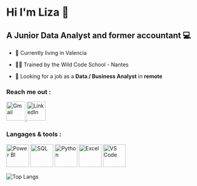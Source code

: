 # Hi I'm Liza 👋
                
## A Junior Data Analyst and former accountant 💻

- 📍  Currently living in Valencia 

- 🐱‍👤 Trained by the Wild Code School - Nantes

- 🤝 Looking for a job as a **Data / Business Analyst** in **remote**

### Reach me out :

<a href="mailto:fontaineliza@gmail.com">
  <img src="https://github.com/LizaFontaine/Liza/assets/161335258/ad332583-bb1b-40e6-b3d1-1dd25c0662b0" alt="Gmail" width="50" height="50">
</a>

<a href="https://https://www.linkedin.com/in/liza-fontaine/">
  <img src="https://github.com/LizaFontaine/Liza/assets/161335258/8de4b628-bc18-4d8b-b1bb-28712678991d" alt="LinkedIn" width="50" height="50">
</a>

### Langages & tools : 

<img src="https://github.com/LizaFontaine/Liza/assets/161335258/c200ddea-9a3c-4113-aedd-35428427ab09" alt="Power BI" width="60" height="60">
<img src="https://github.com/LizaFontaine/Liza/assets/161335258/07393a8f-539c-40af-be00-b345fb5e674d" alt="SQL" width="60" height="60">
<img src="https://github.com/LizaFontaine/Liza/assets/161335258/0f627481-e15f-4f36-a187-716ac342347d" alt="Python" width="60" height="60">
<img src="https://github.com/LizaFontaine/Liza/assets/161335258/d7b850c4-e788-4c3e-bb20-60e8cf53de5a" alt="Excel" width="60" height="60">
<img src="https://github.com/LizaFontaine/Liza/assets/161335258/3c733ff7-ed2c-424e-b04d-eafec1ca5c2a" alt="VS Code" width="60" height="60">


![Top Langs](https://github-readme-stats.vercel.app/api/top-langs/?username=LizaFontaine&layout=compact)


